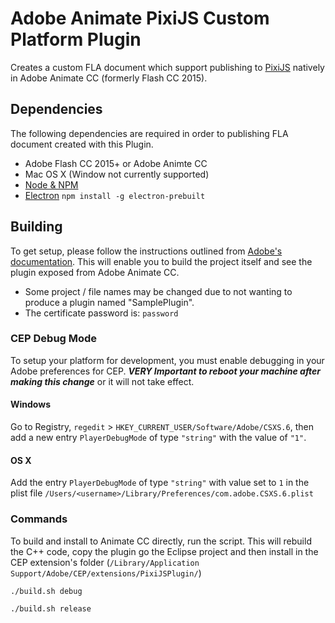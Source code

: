 # Adobe Animate PixiJS Custom Platform Plugin

Creates a custom FLA document which support publishing to [PixiJS](http://pixijs.com) natively in Adobe Animate CC (formerly Flash CC 2015).

## Dependencies

The following dependencies are required in order to publishing FLA document created with this Plugin.

* Adobe Flash CC 2015+ or Adobe Animte CC
* Mac OS X (Window not currently supported)
* [Node & NPM](http://nodejs.org)
* [Electron](http://electron.atom.io/) `npm install -g electron-prebuilt`

## Building

To get setup, please follow the instructions outlined from [Adobe's documentation](https://helpx.adobe.com/flash/using/enabling-support-custom-platforms.html#Building%20a%20Flash%20custom%20platform%20support%20plug-in). This will enable you to build the project itself and see the plugin exposed from Adobe Animate CC.  

- Some project / file names may be changed due to not wanting to produce a plugin named "SamplePlugin".
- The certificate password is: `password`

### CEP Debug Mode

To setup your platform for development, you must enable debugging in your Adobe preferences for CEP. **_VERY Important to reboot your machine after making this change_** or it will not take effect.

#### Windows

Go to Registry, `regedit` > `HKEY_CURRENT_USER/Software/Adobe/CSXS.6`, then add a new entry `PlayerDebugMode` of type `"string"` with the value of `"1"`.

#### OS X
Add the entry `PlayerDebugMode` of type `"string"` with value set to `1` in the plist file `/Users/<username>/Library/Preferences/com.adobe.CSXS.6.plist`

### Commands

To build and install to Animate CC directly, run the script. This will rebuild the C++ code, copy the plugin go the Eclipse project and then install in the CEP extension's folder (`/Library/Application Support/Adobe/CEP/extensions/PixiJSPlugin/`)

```bash
./build.sh debug
```

```bash
./build.sh release
```

